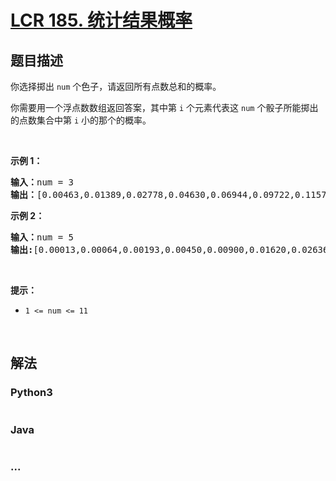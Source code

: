 # [LCR 185. 统计结果概率](https://leetcode.cn/problems/nge-tou-zi-de-dian-shu-lcof)



## 题目描述

<!-- 这里写题目描述 -->

<p>你选择掷出 <code>num</code> 个色子，请返回所有点数总和的概率。</p>

<p>你需要用一个浮点数数组返回答案，其中第 <code>i</code> 个元素代表这 <code>num</code> 个骰子所能掷出的点数集合中第 <code>i</code> 小的那个的概率。</p>

<p>&nbsp;</p>

<p><strong>示例 1：</strong></p>

<pre>
<strong>输入：</strong>num = 3
<strong>输出：</strong>[0.00463,0.01389,0.02778,0.04630,0.06944,0.09722,0.11574,0.12500,0.12500,0.11574,0.09722,0.06944,0.04630,0.02778,0.01389,0.00463]
</pre>

<p><strong>示例&nbsp;2：</strong></p>

<pre>
<strong>输入：</strong>num = 5
<strong>输出:</strong>[0.00013,0.00064,0.00193,0.00450,0.00900,0.01620,0.02636,0.03922,0.05401,0.06944,0.08372,0.09452,0.10031,0.10031,0.09452,0.08372,0.06944,0.05401,0.03922,0.02636,0.01620,0.00900,0.00450,0.00193,0.00064,0.00013]
</pre>

<p>&nbsp;</p>

<p><strong>提示：</strong></p>

<ul>
	<li><code>1 &lt;= num &lt;= 11</code></li>
</ul>

<p>&nbsp;</p>


## 解法

<!-- 这里可写通用的实现逻辑 -->

<!-- tabs:start -->

### **Python3**

<!-- 这里可写当前语言的特殊实现逻辑 -->

```python

```

### **Java**

<!-- 这里可写当前语言的特殊实现逻辑 -->

```java

```

### **...**

```

```

<!-- tabs:end -->
